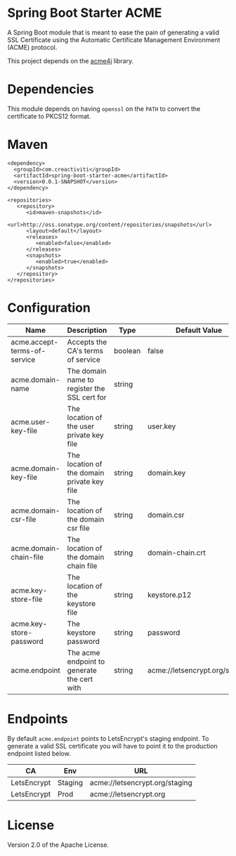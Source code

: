 # Spring Boot Starter ACME

A Spring Boot module that is meant to ease the pain of generating a valid SSL Certificate using the Automatic Certificate Management Environment (ACME) protocol.

This project depends on the [acme4j](https://github.com/shred/acme4j) library.

# Dependencies

This module depends on having `openssl` on the `PATH` to convert the certificate to PKCS12 format.

# Maven

```
<dependency>
  <groupId>com.creactiviti</groupId>
  <artifactId>spring-boot-starter-acme</artifactId>
  <version>0.0.1-SNAPSHOT</version>
</dependency>

<repositories>
   <repository>
      <id>maven-snapshots</id>
      <url>http://oss.sonatype.org/content/repositories/snapshots</url>
      <layout>default</layout>
      <releases>
         <enabled>false</enabled>
      </releases>
      <snapshots>
         <enabled>true</enabled>
      </snapshots>
   </repository>
</repositories>
```

# Configuration

| Name                         | Description                                  | Type           | Default Value                   | 
|------------------------------|----------------------------------------------|----------------|---------------------------------|
| acme.accept-terms-of-service | Accepts the CA's terms of service            | boolean        | false                           |
| acme.domain-name             | The domain name to register the SSL cert for | string         |                                 |
| acme.user-key-file           | The location of the user private key file    | string         | user.key                        |
| acme.domain-key-file         | The location of the domain private key file  | string         | domain.key                      |
| acme.domain-csr-file         | The location of the domain csr file          | string         | domain.csr                      |
| acme.domain-chain-file       | The location of the domain chain file        | string         | domain-chain.crt                |
| acme.key-store-file          | The location of the keystore file            | string         | keystore.p12                    |
| acme.key-store-password      | The keystore password                        | string         | password                        |
| acme.endpoint                | The acme endpoint to generate the cert with  | string         | acme://letsencrypt.org/staging  |

# Endpoints

By default `acme.endpoint` points to LetsEncrypt's staging endpoint. To generate a valid SSL certificate you will have to point it to the production endpoint listed below.

| CA          | Env        | URL                             |
|-------------|------------|---------------------------------|
| LetsEncrypt | Staging    | acme://letsencrypt.org/staging  |
| LetsEncrypt | Prod       | acme://letsencrypt.org          |


# License

Version 2.0 of the Apache License.